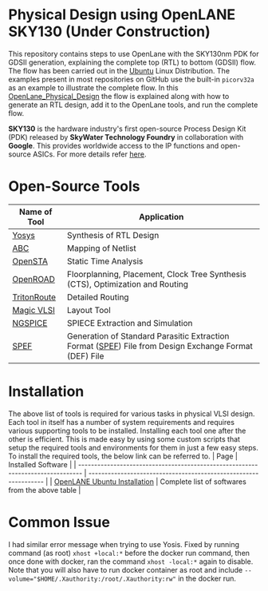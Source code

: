 # Physical Design using OpenLANE SKY130 (Under Construction)
This repository contains steps to use OpenLane with the SKY130nm PDK for GDSII generation, explaining the complete top (RTL) to bottom (GDSII) flow. The flow has been carried out in the [Ubuntu](https://ubuntu.com/download/desktop) Linux Distribution. The examples present in most repositories on GitHub use the built-in `picorv32a` as an example to illustrate the complete flow. In this [OpenLane_Physical_Design](https://github.com/nigilmohra/OpenLane_Physical_Design/tree/main) the flow is explained along with how to generate an RTL design, add it to the OpenLane tools, and run the complete flow.

**SKY130** is the hardware industry's first open-source Process Design Kit (PDK) released by **SkyWater Technology Foundry** in collaboration with **Google**. This provides worldwide access to the IP functions and open-source ASICs. For more details refer [here](https://github.com/google/skywater-pdk).

# Open-Source Tools
| Name of Tool                                                       | Application                                                                                                                                                                                 |
| ------------------------------------------------------------------ | ------------------------------------------------------------------------------------------------------------------------------------------------------------------------------------------- |
| [Yosys](https://github.com/YosysHQ/yosys)                          | Synthesis of RTL Design                                                                                                                                                                     |
| [ABC](https://people.eecs.berkeley.edu/~alanmi/abc/abc.htm)        | Mapping of Netlist                                                                                                                                                                          |
| [OpenSTA](https://github.com/The-OpenROAD-Project/OpenSTA)         | Static Time Analysis                                                                                                                                                                        |
| [OpenROAD](https://github.com/The-OpenROAD-Project/OpenROAD)       | Floorplanning, Placement, Clock Tree Synthesis (CTS), Optimization and Routing                                                                                                              |
| [TritonRoute](https://github.com/The-OpenROAD-Project/TritonRoute) | Detailed Routing                                                                                                                                                                            |
| [Magic VLSI](http://opencircuitdesign.com/magic/)                  | Layout Tool                                                                                                                                                                                 |
| [NGSPICE](https://github.com/imr/ngspice)                          | SPIECE Extraction and Simulation                                                                                                                                                            |
| [SPEF](https://github.com/HanyMoussa/SPEF_EXTRACTOR)               | Generation of Standard Parasitic Extraction Format ([SPEF](https://www.physicaldesign4u.com/2020/05/standard-parasitic-extraction-format.html)) File from Design Exchange Format (DEF) File |

# Installation
The above list of tools is required for various tasks in physical VLSI design. Each tool in itself has a number of system requirements and requires various supporting tools to be installed. Installing each tool one after the other is efficient. This is made easy by using some custom scripts that setup the required tools and environments for them in just a few easy steps. To install the required tools, the below link can be referred to.
| Page                                                                            | Installed Software                                               |
| ------------------------------------------------------------------------------- | ---------------------------------------------------------------- |
| [OpenLANE Ubuntu Installation](https://openlane.readthedocs.io/en/latest/getting_started/installation/installation_ubuntu.html) | Complete list of softwares from the above table |

# Common Issue
I had similar error message when trying to use Yosis. Fixed by running command (as root) `xhost +local:*` before the docker run command, then once done with docker, ran the command `xhost -local:*` again to disable. Note that you will also have to run docker container as root and include `--volume="$HOME/.Xauthority:/root/.Xauthority:rw"`  in the docker run.
